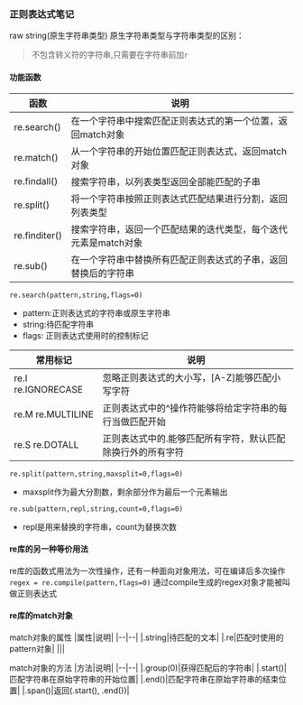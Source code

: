 ### 正则表达式笔记
raw string(原生字符串类型)
原生字符串类型与字符串类型的区别：
> 不包含转义符的字符串,只需要在字符串前加`r`

#### 功能函数
|函数|说明|
|--|--|
|re.search()|在一个字符串中搜索匹配正则表达式的第一个位置，返回match对象|
|re.match()|从一个字符串的开始位置匹配正则表达式，返回match对象|
|re.findall()|搜索字符串，以列表类型返回全部能匹配的子串|
|re.split()|将一个字符串按照正则表达式匹配结果进行分割，返回列表类型|
|re.finditer()|搜索字符串，返回一个匹配结果的迭代类型，每个迭代元素是match对象|
|re.sub()|在一个字符串中替换所有匹配正则表达式的子串，返回替换后的字符串|

`re.search(pattern,string,flags=0)`
* pattern:正则表达式的字符串或原生字符串
* string:待匹配字符串
* flags: 正则表达式使用时的控制标记 

|常用标记|说明|
|--|--|
|re.I re.IGNORECASE|忽略正则表达式的大小写，[A-Z]能够匹配小写字符|
|re.M re.MULTILINE|正则表达式中的^操作符能够将给定字符串的每行当做匹配开始|
|re.S re.DOTALL|正则表达式中的.能够匹配所有字符，默认匹配除换行外的所有字符|

`re.split(pattern,string,maxsplit=0,flags=0)`
* maxsplit作为最大分割数，剩余部分作为最后一个元素输出 

`re.sub(pattern,repl,string,count=0,flags=0)`
* repl是用来替换的字符串，count为替换次数

#### re库的另一种等价用法 
re库的函数式用法为一次性操作，还有一种面向对象用法，可在编译后多次操作 
`regex = re.compile(pattern,flags=0)` 
通过compile生成的regex对象才能被叫做正则表达式 
#### re库的match对象 
match对象的属性 
|属性|说明|
|--|--|
|.string|待匹配的文本|
|.re|匹配时使用的pattern对象|
|||

match对象的方法 
|方法|说明|
|--|--|
|.group(0)|获得匹配后的字符串|
|.start()|匹配字符串在原始字符串的开始位置|
|.end()|匹配字符串在原始字符串的结束位置|
|.span()|返回(.start(), .end())|